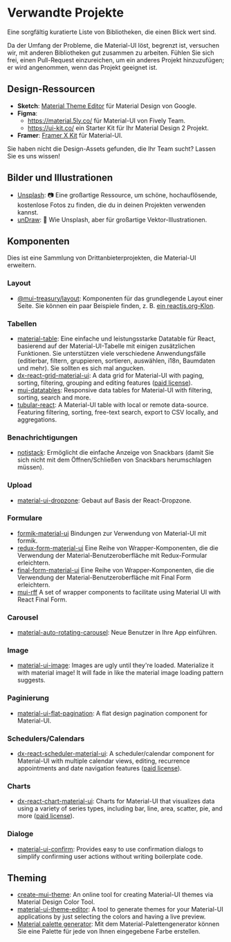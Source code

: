 # Verwandte Projekte

<p class="description">Eine sorgfältig kuratierte Liste von Bibliotheken, die einen Blick wert sind.</p>

Da der Umfang der Probleme, die Material-UI löst, begrenzt ist, versuchen wir, mit anderen Bibliotheken gut zusammen zu arbeiten. Fühlen Sie sich frei, einen Pull-Request einzureichen, um ein anderes Projekt hinzuzufügen; er wird angenommen, wenn das Projekt geeignet ist.

## Design-Ressourcen

- **Sketch**: [Material Theme Editor](https://material.io/resources/theme-editor/) für Material Design von Google.
- **Figma**: 
  - https://material.5ly.co/ für Material-UI von Fively Team.
  - https://ui-kit.co/ ein Starter Kit für Ihr Material Design 2 Projekt.
- **Framer**: [Framer X Kit](https://packages.framer.com/package/material-ui/material-ui) für Material-UI.

Sie haben nicht die Design-Assets gefunden, die Ihr Team sucht? Lassen Sie es uns wissen!

## Bilder und Illustrationen

- [Unsplash](https://unsplash.com): 📷 Eine großartige Ressource, um schöne, hochauflösende, kostenlose Fotos zu finden, die du in deinen Projekten verwenden kannst.
- [unDraw](https://undraw.co/): 📐 Wie Unsplash, aber für großartige Vektor-Illustrationen.

## Komponenten

Dies ist eine Sammlung von Drittanbieterprojekten, die Material-UI erweitern.

### Layout

- [@mui-treasury/layout](https://mui-treasury.com/layout): Komponenten für das grundlegende Layout einer Seite. Sie können ein paar Beispiele finden, z. B. [ein reactjs.org-Klon](https://mui-treasury.com/layout/clones/reactjs).

### Tabellen

- [material-table](https://github.com/mbrn/material-table): Eine einfache und leistungsstarke Datatable für React, basierend auf der Material-UI-Tabelle mit einigen zusätzlichen Funktionen. Sie unterstützen viele verschiedene Anwendungsfälle (editierbar, filtern, gruppieren, sortieren, auswählen, i18n, Baumdaten und mehr). Sie sollten es sich mal angucken.
- [dx-react-grid-material-ui](https://devexpress.github.io/devextreme-reactive/react/grid/): A data grid for Material-UI with paging, sorting, filtering, grouping and editing features ([paid license](https://js.devexpress.com/licensing/)).
- [mui-datatables](https://github.com/gregnb/mui-datatables): Responsive data tables for Material-UI with filtering, sorting, search and more.
- [tubular-react](https://github.com/unosquare/tubular-react): A Material-UI table with local or remote data-source. Featuring filtering, sorting, free-text search, export to CSV locally, and aggregations.

### Benachrichtigungen

- [notistack](https://github.com/iamhosseindhv/notistack): Ermöglicht die einfache Anzeige von Snackbars (damit Sie sich nicht mit dem Öffnen/Schließen von Snackbars herumschlagen müssen).

### Upload

- [material-ui-dropzone](https://github.com/Yuvaleros/material-ui-dropzone): Gebaut auf Basis der React-Dropzone.

### Formulare

- [formik-material-ui](https://github.com/stackworx/formik-material-ui) Bindungen zur Verwendung von Material-UI mit formik.
- [redux-form-material-ui](https://github.com/erikras/redux-form-material-ui) Eine Reihe von Wrapper-Komponenten, die die Verwendung der Material-Benutzeroberfläche mit Redux-Formular erleichtern.
- [final-form-material-ui](https://github.com/Deadly0/final-form-material-ui) Eine Reihe von Wrapper-Komponenten, die die Verwendung der Material-Benutzeroberfläche mit Final Form erleichtern.
- [mui-rff](https://github.com/lookfirst/mui-rff) A set of wrapper components to facilitate using Material UI with React Final Form.

### Carousel

- [material-auto-rotating-carousel](https://mui.wertarbyte.com/#material-auto-rotating-carousel): Neue Benutzer in Ihre App einführen.

### Image

- [material-ui-image](https://mui.wertarbyte.com/#material-ui-image): Images are ugly until they're loaded. Materialize it with material image! It will fade in like the material image loading pattern suggests.

### Paginierung

- [material-ui-flat-pagination](https://github.com/szmslab/material-ui-flat-pagination): A flat design pagination component for Material-UI.

### Schedulers/Calendars

- [dx-react-scheduler-material-ui](https://devexpress.github.io/devextreme-reactive/react/scheduler/): A scheduler/calendar component for Material-UI with multiple calendar views, editing, recurrence appointments and date navigation features ([paid license](https://js.devexpress.com/licensing/)).

### Charts

- [dx-react-chart-material-ui](https://devexpress.github.io/devextreme-reactive/react/chart/): Charts for Material-UI that visualizes data using a variety of series types, including bar, line, area, scatter, pie, and more ([paid license](https://js.devexpress.com/licensing/)).

### Dialoge

- [material-ui-confirm](https://github.com/jonatanklosko/material-ui-confirm): Provides easy to use confirmation dialogs to simplify confirming user actions without writing boilerplate code.

## Theming

- [create-mui-theme](https://react-theming.github.io/create-mui-theme/): An online tool for creating Material-UI themes via Material Design Color Tool.
- [material-ui-theme-editor](https://in-your-saas.github.io/material-ui-theme-editor/): A tool to generate themes for your Material-UI applications by just selecting the colors and having a live preview.
- [Material palette generator](https://material.io/inline-tools/color/): Mit dem Material-Palettengenerator können Sie eine Palette für jede von Ihnen eingegebene Farbe erstellen.